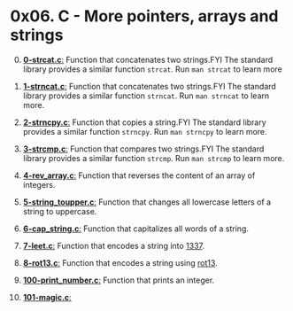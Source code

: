 # 0x06. C - More pointers, arrays and strings

0.	[**0-strcat.c**:](#0-strcatc) Function that concatenates two strings.FYI The standard library provides a similar function <code>strcat</code>. Run <code>man strcat</code> to learn more

1.	[**1-strncat.c**:](#1-strncatc) Function that concatenates two strings.FYI The standard library provides a similar function <code>strncat</code>. Run <code>man strncat</code> to learn more.

2.	[**2-strncpy.c**:](#2-strncpyc) Function that copies a string.FYI The standard library provides a similar function <code>strncpy</code>. Run <code>man strncpy</code> to learn more.

3.	[**3-strcmp.c**:](#3-strcmpc) Function that compares two strings.FYI The standard library provides a similar function <code>strcmp</code>. Run <code>man strcmp</code> to learn more.

4.	[**4-rev_array.c**:](#4-rev_arrayc) Function that reverses the content of an array of integers.

5.	[**5-string_toupper.c**:](#5-string_toupperc) Function that changes all lowercase letters of a string to uppercase.

6.	[**6-cap_string.c**:](#6-cap_stringc) Function that capitalizes all words of a string.

7.	[**7-leet.c**:](#7-leetc) Function that encodes a string into <a href="/rltoken/HDZQ5imXboSDnMXO9P0-Tg" title="1337" target="_blank">1337</a>.

8.	[**8-rot13.c**:](#8-rot13c) Function that encodes a string using <a href="/rltoken/IFaBd0QrK-h50gV7IoW9iQ" title="rot13" target="_blank">rot13</a>.

9.	[**100-print_number.c**:](#100-print_numberc) Function that prints an integer.

10.	[**101-magic.c**:](#101-magicc) 



